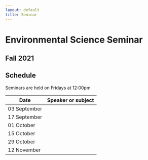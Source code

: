```yaml
---
layout: default
title: Seminar
---
```

# Environmental Science Seminar  
## Fall 2021  

## Schedule  
Seminars are held on Fridays at 12:00pm  

|Date|Speaker or subject|
|---|---|
03 September| |  
17 September| |  
01 October| |  
15 October| |  
29 October| |  
12 November| |  

